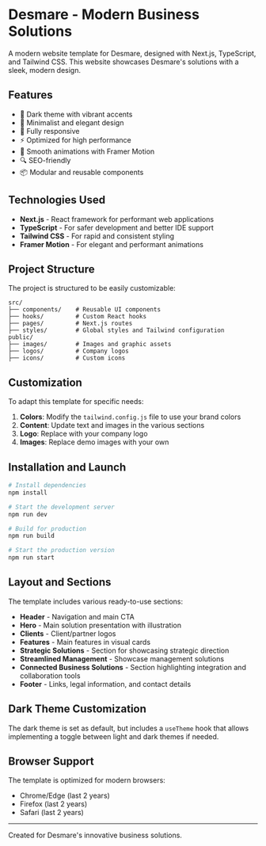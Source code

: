 # Desmare - Modern Business Solutions

A modern website template for Desmare, designed with Next.js, TypeScript, and Tailwind CSS. This website showcases Desmare's solutions with a sleek, modern design.

## Features

- 🌙 Dark theme with vibrant accents
- 🎨 Minimalist and elegant design
- 📱 Fully responsive
- ⚡ Optimized for high performance
- 🔄 Smooth animations with Framer Motion
- 🔍 SEO-friendly
- 📦 Modular and reusable components

## Technologies Used

- **Next.js** - React framework for performant web applications
- **TypeScript** - For safer development and better IDE support
- **Tailwind CSS** - For rapid and consistent styling
- **Framer Motion** - For elegant and performant animations

## Project Structure

The project is structured to be easily customizable:

```
src/
├── components/    # Reusable UI components
├── hooks/         # Custom React hooks
├── pages/         # Next.js routes
├── styles/        # Global styles and Tailwind configuration
public/
├── images/        # Images and graphic assets
├── logos/         # Company logos
├── icons/         # Custom icons
```

## Customization

To adapt this template for specific needs:

1. **Colors**: Modify the `tailwind.config.js` file to use your brand colors
2. **Content**: Update text and images in the various sections
3. **Logo**: Replace with your company logo
4. **Images**: Replace demo images with your own

## Installation and Launch

```bash
# Install dependencies
npm install

# Start the development server
npm run dev

# Build for production
npm run build

# Start the production version
npm run start
```

## Layout and Sections

The template includes various ready-to-use sections:

- **Header** - Navigation and main CTA
- **Hero** - Main solution presentation with illustration
- **Clients** - Client/partner logos
- **Features** - Main features in visual cards
- **Strategic Solutions** - Section for showcasing strategic direction
- **Streamlined Management** - Showcase management solutions
- **Connected Business Solutions** - Section highlighting integration and collaboration tools
- **Footer** - Links, legal information, and contact details

## Dark Theme Customization

The dark theme is set as default, but includes a `useTheme` hook that allows implementing a toggle between light and dark themes if needed.

## Browser Support

The template is optimized for modern browsers:

- Chrome/Edge (last 2 years)
- Firefox (last 2 years)
- Safari (last 2 years)

---

Created for Desmare's innovative business solutions.
